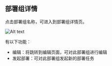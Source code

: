 ## 部署组详情

点击部署组名称，可进入到部署组详情页。

![Alt text](https://github.com/jdcloudcom/cn/blob/edit/image/CodeDeploy/Ch/Oper-8%EF%BC%88Ch%EF%BC%89.png)

有以下功能：

 - 编辑：将跳转到编辑页面，可对此部署组进行编辑
 - 发起部署：可对此部署组发起新的部署任务
